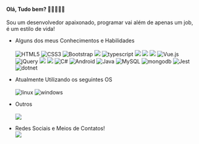 #### Olá, Tudo bem? 👋👋👋👋👋
Sou um desenvolvedor apaixonado, programar vai além de apenas um job, é um estilo de vida!

*  Alguns dos meus Conhecimentos e Habilidades<br><br>
<img alt="HTML5" src="https://img.shields.io/badge/html5%20-%23E34F26.svg?&style=for-the-badge&logo=html5&logoColor=white"/> 	<img alt="CSS3" src="https://img.shields.io/badge/css3%20-%231572B6.svg?&style=for-the-badge&logo=css3&logoColor=white"/> <img alt="Bootstrap" src="https://img.shields.io/badge/bootstrap%20-%23563D7C.svg?&style=for-the-badge&logo=bootstrap&logoColor=white"/> <img src="https://img.shields.io/badge/JavaScript-323330?style=for-the-badge&logo=javascript&logoColor=F7DF1E"/> <img src="https://img.shields.io/badge/TypeScript-007ACC?style=for-the-badge&logo=typescript&logoColor=white" alt="typescript" /> <img src="https://img.shields.io/badge/Node.js-43853D?style=for-the-badge&logo=node.js&logoColor=white " /> <img src="https://img.shields.io/badge/Express.js-000000?style=for-the-badge&logo=express&logoColor=white"/> <img src="https://img.shields.io/badge/React-20232A?style=for-the-badge&logo=react&logoColor=61DAFB" /> <img alt="Vue.js" src="https://img.shields.io/badge/vuejs%20-%2335495e.svg?&style=for-the-badge&logo=vue.js&logoColor=%234FC08D"/> <img alt="jQuery" src="https://img.shields.io/badge/jquery%20-%230769AD.svg?&style=for-the-badge&logo=jquery&logoColor=white"/> <img src="https://img.shields.io/badge/Sass-CC6699?style=for-the-badge&logo=sass&logoColor=white"/> <img src="https://img.shields.io/badge/PHP-777BB4?style=for-the-badge&logo=php&logoColor=white"/>  <img alt="C#" src="https://img.shields.io/badge/c%23%20-%23239120.svg?&style=for-the-badge&logo=c-sharp&logoColor=white"/> <img alt="Android" src="https://img.shields.io/badge/Android-3DDC84?style=for-the-badge&logo=android&logoColor=white" /> <img alt="Java" src="https://img.shields.io/badge/Java-ED8B00?style=for-the-badge&logo=java&logoColor=white" /> <img alt="MySQL" src="https://img.shields.io/badge/MySQL-00000F?style=for-the-badge&logo=mysql&logoColor=white"/> <img alt="mongodb" src="https://img.shields.io/badge/MongoDB-4EA94B?style=for-the-badge&logo=mongodb&logoColor=white"/> <img alt="Jest" src="https://img.shields.io/badge/Jest-C21325?style=for-the-badge&logo=jest&logoColor=white" /> <img alt="dotnet" src="https://img.shields.io/badge/.NET-512BD4?style=for-the-badge&logo=dotnet&logoColor=white" /> 

* Atualmente Utilizando os seguintes OS <br><br>
<img alt="linux" src="https://img.shields.io/badge/Linux-FCC624?style=for-the-badge&logo=linux&logoColor=black" /> <img alt="windows" src="https://img.shields.io/badge/Windows-0078D6?style=for-the-badge&logo=windows&logoColor=white" />

* Outros <br><br>
<a href="https://leetcode.com/nenejp85/"><img src="https://img.shields.io/badge/-LeetCode-FFA116?style=for-the-badge&logo=LeetCode&logoColor=black" /></a>

* Redes Sociais e Meios de Contatos!<br>
<a href="https://www.linkedin.com/in/geronimo-olanda-9a6a4313a/"><img src="https://img.shields.io/badge/linkedin-%230077B5.svg?&style=for-the-badge&logo=linkedin&logoColor=white" /></a>

